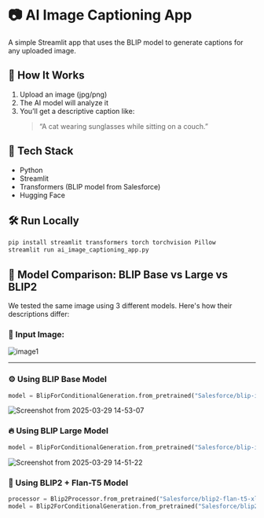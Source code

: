 # 📷 AI Image Captioning App

A simple Streamlit app that uses the BLIP model to generate captions for any uploaded image.

## 🚀 How It Works
1. Upload an image (jpg/png)
2. The AI model will analyze it
3. You’ll get a descriptive caption like:  
   > “A cat wearing sunglasses while sitting on a couch.”

## 🧠 Tech Stack
- Python
- Streamlit
- Transformers (BLIP model from Salesforce)
- Hugging Face

## 🛠️ Run Locally

```bash
pip install streamlit transformers torch torchvision Pillow
streamlit run ai_image_captioning_app.py
```
## 🧠 Model Comparison: BLIP Base vs Large vs BLIP2
We tested the same image using 3 different models. Here's how their descriptions differ:

### 🏃 Input Image:
![image1](https://github.com/user-attachments/assets/933dbcbe-0dd6-4917-a3bf-bfc4d862d244)

---

### ⚙️ Using **BLIP Base** Model
```python
model = BlipForConditionalGeneration.from_pretrained("Salesforce/blip-image-captioning-base")
```
![Screenshot from 2025-03-29 14-53-07](https://github.com/user-attachments/assets/45bd7471-15ae-4fa7-90df-ff8f8a0096d0)


### 🔥 Using **BLIP Large** Model
```python
model = BlipForConditionalGeneration.from_pretrained("Salesforce/blip-image-captioning-large")
```
![Screenshot from 2025-03-29 14-51-22](https://github.com/user-attachments/assets/3bf6913c-79b1-425b-8676-b067a7af640b)


### 🧠 Using **BLIP2 + Flan-T5** Model
```python
processor = Blip2Processor.from_pretrained("Salesforce/blip2-flan-t5-xl")
model = Blip2ForConditionalGeneration.from_pretrained("Salesforce/blip2-flan-t5-xl")
```

